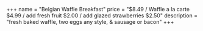 +++
name = "Belgian Waffle Breakfast"
price = "$8.49 / Waffle a la carte $4.99 / add fresh fruit $2.00 / add glazed strawberries $2.50"
description = "fresh baked waffle, two eggs any style, & sausage or bacon"
+++
